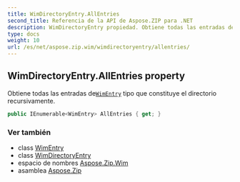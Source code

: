 ```yaml
---
title: WimDirectoryEntry.AllEntries
second_title: Referencia de la API de Aspose.ZIP para .NET
description: WimDirectoryEntry propiedad. Obtiene todas las entradas deWimEntry tipo que constituye el directorio recursivamente.
type: docs
weight: 10
url: /es/net/aspose.zip.wim/wimdirectoryentry/allentries/
---
```

## WimDirectoryEntry.AllEntries property

Obtiene todas las entradas de[`WimEntry`](../../wimentry/) tipo que constituye el directorio recursivamente.

```csharp
public IEnumerable<WimEntry> AllEntries { get; }
```

### Ver también

* class [WimEntry](../../wimentry/)
* class [WimDirectoryEntry](../)
* espacio de nombres [Aspose.Zip.Wim](../../wimdirectoryentry/)
* asamblea [Aspose.Zip](../../../)


